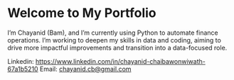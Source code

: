 # Welcome to My Portfolio

I’m Chayanid (Bam), and I’m currently using Python to automate finance operations. I’m working to deepen my skills in data and coding, aiming to drive more impactful improvements and transition into a data-focused role.

Linkedin: https://www.linkedin.com/in/chayanid-chaibawonwiwath-67a1b5210
Email: chayanid.cb@gmail.com

